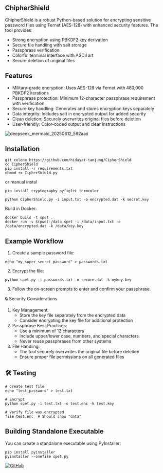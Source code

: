 ## ChipherShield
ChipherShield is a robust Python-based solution for encrypting sensitive password files using Fernet (AES-128) with enhanced security features. The tool provides:

* Strong encryption using PBKDF2 key derivation
* Secure file handling with salt storage
* Passphrase verification
* Colorful terminal interface with ASCII art
* Secure deletion of original files

## Features
* Military-grade encryption: Uses AES-128 via Fernet with 480,000 PBKDF2 iterations
* Passphrase protection: Minimum 12-character passphrase requirement with verification
* Secure key handling: Generates and stores encryption keys separately
* Data integrity: Includes salt in encrypted output for added security
* Clean deletion: Securely overwrites original files before deletion
* User-friendly: Color-coded output and clear instructions

![deepseek_mermaid_20250612_562aad](https://github.com/user-attachments/assets/222d7bb7-84cd-45bc-9790-920b00e328f7)

##  Installation
```console
git colone https://github.com/hidayat-tanjung/CipherShield
cd CipherShield
pip install -r requirements.txt
chmod +x CipherShield.py
```

or manual instal
```console
pip install cryptography pyfiglet termcolor
```

```console
python CipherShield.py -i input.txt -o encrypted.dat -k secret.key
```

Build in Docker:
```console
docker build -t spet .
docker run -v $(pwd):/data spet -i /data/input.txt -o /data/encrypted.dat -k /data/key.key
```

## Example Workflow
1. Create a sample password file:
```console
echo "my_super_secret_password" > passwords.txt
```
2. Encrypt the file:
```console
python spet.py -i passwords.txt -o secure.dat -k mykey.key
```
3. Follow the on-screen prompts to enter and confirm your passphrase.

🔒 Security Considerations
1. Key Management:
   - Store the key file separately from the encrypted data
   - Consider encrypting the key file for additional protection
2. Passphrase Best Practices:
    - Use a minimum of 12 characters
    - Include upper/lower case, numbers, and special characters
    - Never reuse passphrases from other systems
3. File Handling:
    - The tool securely overwrites the original file before deletion
    - Ensure proper file permissions on all generated files

## 🛠️ Testing
```console
# Create test file
echo "test_password" > test.txt

# Encrypt
python spet.py -i test.txt -o test.enc -k test.key

# Verify file was encrypted
file test.enc  # Should show "data"
```
## Building Standalone Executable
You can create a standalone executable using PyInstaller:
```console
pip install pyinstaller
pyinstaller --onefile spet.py
```

[![GitHub](https://img.shields.io/badge/GitHub-View_Project-blue?logo=github)](https://github.com/hidayat-tanjung/CipherShield)

 
